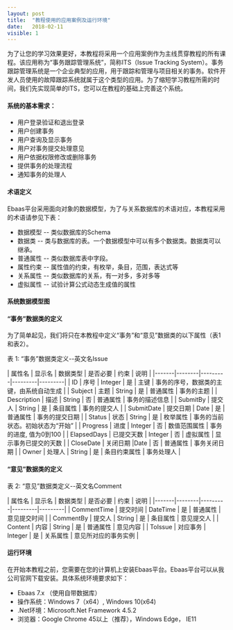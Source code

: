 ```yaml
---
layout: post
title:  "教程使用的应用案例及运行环境"
date:   2018-02-11
visible: 1
---
```


为了让您的学习效果更好，本教程将采用一个应用案例作为主线贯穿教程的所有课程。该应用称为“事务跟踪管理系统”，简称ITS（Issue Tracking System）。事务跟踪管理系统是一个企业典型的应用，用于跟踪和管理与项目相关的事务。软件开发人员使用的故障跟踪系统就属于这个类型的应用。为了缩短学习教程所需的时间，我们先实现简单的ITS，您可以在教程的基础上完善这个系统。

#### 系统的基本需求：

* 用户登录验证和退出登录
* 用户创建事务
* 用户查询及显示事务
* 用户对事务提交处理意见
* 用户依据权限修改或删除事务
* 提供事务的处理流程
* 通知事务的处理人

#### 术语定义

Ebaas平台采用面向对象的数据模型，为了与关系数据库的术语对应，本教程采用的术语请参见下表：

* 数据模型 -- 类似数据库的Schema
* 数据类 -- 类与数据库的表。一个数据模型中可以有多个数据类。数据类可以继承。
* 普通属性 -- 类似数据库表中字段。
* 属性约束 -- 属性值的约束，有枚举，条目，范围，表达式等
* 关系属性 -- 类似数据库的关系，有一对多，多对多等
* 虚拟属性 -- 试验计算公式动态生成值的属性

#### 系统数据模型图



#### “事务”数据类的定义

为了简单起见，我们将只在本教程中定义“事务”和“意见”数据类的以下属性（表1和表2）。

表 1: “事务”数据类定义--英文名Issue

| 属性名 | 显示名 | 数据类型 | 是否必要 | 约束 | 说明 |
|-------|--------|---------|---------|---------|
| ID | 序号 | Integer | 是 | 主键 | 事务的序号，数据类的主键，由系统自动生成 |
| Subject | 主题 | String | 是 | 普通属性 | 事务的主题 |
| Description | 描述 | String | 否 | 普通属性 | 事务的描述信息 |
| SubmitBy | 提交人 | String | 是 | 条目属性 | 事务的提交人 |
| SubmitDate | 提交日期 | Date | 是 | 普通属性 | 事务的提交日期 |
| Status | 状态 | String | 是 | 枚举属性 | 事务的当前状态。初始状态为“开始” |
| Progress | 进度 | Integer | 否 | 数值范围属性 | 事务的进度, 值为0到100 |
| ElapsedDays | 已提交天数 | Integer | 否 | 虚拟属性 | 显示事务已提交的天数 |
| CloseDate | 关闭日期 |Date | 否 | 普通属性 | 事务关闭日期 |
| Owner | 处理人 | String | 是 | 条目约束属性 | 事务处理人 |

#### “意见”数据类的定义

表 2: “意见”数据类定义--英文名Comment

| 属性名 | 显示名 | 数据类型 | 是否必要 | 约束 | 说明 |
|-------|--------|---------|---------|---------|
| CommentTime | 提交时间 | DateTime | 是 | 普通属性 | 意见提交时间 |
| CommentBy | 提交人 | String | 是 | 条目属性 | 意见提交人 |
| Content | 内容 | String | 是 | 普通属性 | 意见内容 |
| ToIssue | 对应事务 | Integer | 是 | 关系属性 | 意见所对应的事务实例 |

#### 运行环境

在开始本教程之前，您需要在您的计算机上安装Ebaas平台。Ebaas平台可以从我公司官网下载安装。具体系统环境要求如下：

*	Ebaas 7.x （使用自带数据库）
*	操作系统：Windows 7（x64）, Windows 10(x64)
*	.Net环境：Microsoft.Net Framework 4.5.2
*	浏览器：Google Chrome 45以上（推荐），Windows Edge， IE11


